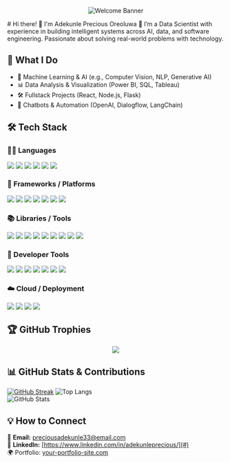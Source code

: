 <p align="center">
  <img src="https://www.canva.com/design/DAGdaD38u5s/tc1PPrX_0SW_Q3e9CThJLA/edit" alt="Welcome Banner" />
</p>
# Hi there! 👋 I'm Adekunle Precious Oreoluwa 
🌱 I’m a Data Scientist with experience in building intelligent systems across AI, data, and software engineering. Passionate about solving real-world problems with technology.

## 🚀 What I Do
- 🧠 Machine Learning & AI (e.g., Computer Vision, NLP, Generative AI)
- 📊 Data Analysis & Visualization (Power BI, SQL, Tableau)
- 🛠️ Fullstack Projects (React, Node.js, Flask)
- 🤖 Chatbots & Automation (OpenAI, Dialogflow, LangChain)

## 🛠️ Tech Stack

### 🧑‍💻 Languages
<p>
  <img src="https://img.shields.io/badge/Python-3776AB?style=for-the-badge&logo=python&logoColor=white" />
  <img src="https://img.shields.io/badge/SQL-003B57?style=for-the-badge&logo=postgresql&logoColor=white" />
  <img src="https://img.shields.io/badge/JavaScript-F7DF1E?style=for-the-badge&logo=javascript&logoColor=black" />
  <img src="https://img.shields.io/badge/R-276DC3?style=for-the-badge&logo=r&logoColor=white" />
  <img src="https://img.shields.io/badge/HTML5-E34F26?style=for-the-badge&logo=html5&logoColor=white" />
  <img src="https://img.shields.io/badge/C%2B%2B-00599C?style=for-the-badge&logo=c%2B%2B&logoColor=white" />
</p>

### 🚀 Frameworks / Platforms
<p>
  <img src="https://img.shields.io/badge/Flask-000000?style=for-the-badge&logo=flask&logoColor=white" />
  <img src="https://img.shields.io/badge/FastAPI-009688?style=for-the-badge&logo=fastapi&logoColor=white" />
  <img src="https://img.shields.io/badge/React-20232A?style=for-the-badge&logo=react&logoColor=61DAFB" />
  <img src="https://img.shields.io/badge/Streamlit-FF4B4B?style=for-the-badge&logo=streamlit&logoColor=white" />
  <img src="https://img.shields.io/badge/TensorFlow-FF6F00?style=for-the-badge&logo=tensorflow&logoColor=white" />
  <img src="https://img.shields.io/badge/Keras-D00000?style=for-the-badge&logo=keras&logoColor=white" />
  <img src="https://img.shields.io/badge/PyTorch-EE4C2C?style=for-the-badge&logo=pytorch&logoColor=white" />
</p>

### 📚 Libraries / Tools
<p>
  <img src="https://img.shields.io/badge/Pandas-150458?style=for-the-badge&logo=pandas&logoColor=white" />
  <img src="https://img.shields.io/badge/NumPy-013243?style=for-the-badge&logo=numpy&logoColor=white" />
  <img src="https://img.shields.io/badge/Scikit--Learn-F7931E?style=for-the-badge&logo=scikit-learn&logoColor=white" />
  <img src="https://img.shields.io/badge/Matplotlib-11557C?style=for-the-badge&logo=matplotlib&logoColor=white" />
  <img src="https://img.shields.io/badge/Transformers-FB542B?style=for-the-badge&logo=HuggingFace&logoColor=white" />
  <img src="https://img.shields.io/badge/LangChain-000000?style=for-the-badge&logo=langchain&logoColor=white" />
  <img src="https://img.shields.io/badge/Ollama-1A1A1A?style=for-the-badge&logo=data:image/svg+xml;base64,&logoColor=white" />
  <img src="https://img.shields.io/badge/RAG-5E4AE3?style=for-the-badge&logo=OpenAI&logoColor=white" />
  <img src="https://img.shields.io/badge/DeepSeek-A349A4?style=for-the-badge&logo=OpenAI&logoColor=white" />
</p>

### 🧰 Developer Tools
<p>
  <img src="https://img.shields.io/badge/Git-F05032?style=for-the-badge&logo=git&logoColor=white" />
  <img src="https://img.shields.io/badge/Docker-2496ED?style=for-the-badge&logo=docker&logoColor=white" />
  <img src="https://img.shields.io/badge/GCP-4285F4?style=for-the-badge&logo=google-cloud&logoColor=white" />
  <img src="https://img.shields.io/badge/VS_Code-007ACC?style=for-the-badge&logo=visual-studio-code&logoColor=white" />
  <img src="https://img.shields.io/badge/PyCharm-000000?style=for-the-badge&logo=pycharm&logoColor=white" />
  <img src="https://img.shields.io/badge/Firebase-FFCA28?style=for-the-badge&logo=firebase&logoColor=black" />
  <img src="https://img.shields.io/badge/Jupyter-F37626?style=for-the-badge&logo=jupyter&logoColor=white" />
</p>

### ☁️ Cloud / Deployment
<p>
  <img src="https://img.shields.io/badge/Firebase_Hosting-FFCA28?style=for-the-badge&logo=firebase&logoColor=black" />
  <img src="https://img.shields.io/badge/GCP-4285F4?style=for-the-badge&logo=google-cloud&logoColor=white" />
  <img src="https://img.shields.io/badge/Streamlit-FF4B4B?style=for-the-badge&logo=streamlit&logoColor=white" />
  <img src="https://img.shields.io/badge/Flask_REST_API-000000?style=for-the-badge&logo=flask&logoColor=white" />
</p>

## 🏆 GitHub Trophies
<p align="center">
  <img src="https://github-profile-trophy.vercel.app/?username=Precious-EEE&theme=radical&margin-w=15&margin-h=15" />
</p>



## 📊 GitHub Stats & Contributions

[![GitHub Streak](https://github-readme-streak-stats.herokuapp.com/?user=Precious-EEE&theme=dark)](https://github.com/Precious-EEE)
![Top Langs](https://github-readme-stats.vercel.app/api/top-langs/?username=Precious-EEE&layout=compact&theme=dark)  
![GitHub Stats](https://github-readme-stats.vercel.app/api?username=Precious-EEE&show_icons=true&theme=dark)  



## 💡 How to Connect
📩 **Email:** preciousadekunle33@email.com  
🔗 **LinkedIn:** [https://www.linkedin.com/in/adekunleprecious/](#)  
🌍 Portfolio: [your-portfolio-site.com](https://your-portfolio-site.com)



<!--
**Precious-EEE/Precious-EEE** is a ✨ _special_ ✨ repository because its `README.md` (this file) appears on your GitHub profile.


-->
